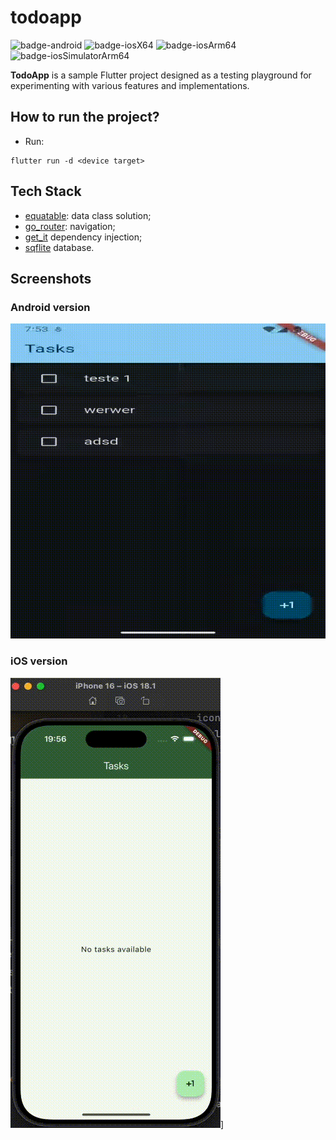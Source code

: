 # todoapp

![badge-android](http://img.shields.io/badge/platform-android-6EDB8D.svg?style=flat)
![badge-iosX64](https://img.shields.io/badge/platform-iosX64-CDCDCD?style=flat)
![badge-iosArm64](https://img.shields.io/badge/platform-iosArm64-CDCDCD?style=flat)
![badge-iosSimulatorArm64](https://img.shields.io/badge/platform-iosSimulatorArm64-CDCDCD?style=flat)

**TodoApp** is a sample Flutter project designed as a testing playground for experimenting with various features and implementations.

## How to run the project?

- Run:

```shell
flutter run -d <device target>
```

## Tech Stack

- [equatable](https://pub.dev/packages/equatable): data class solution;
- [go_router](https://pub.dev/packages/go_router): navigation;
- [get_it](https://pub.dev/packages/get_it) dependency injection;
- [sqflite](https://pub.dev/packages/sqflite) database.

## Screenshots

### Android version

![Android teaser](/img/android-teaser.gif)

### iOS version

![iOS teaser](/img/ios-teaser.gif)]
